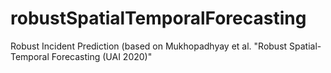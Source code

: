 # robustSpatialTemporalForecasting
Robust Incident Prediction (based on Mukhopadhyay et al. "Robust Spatial-Temporal Forecasting (UAI 2020)"
